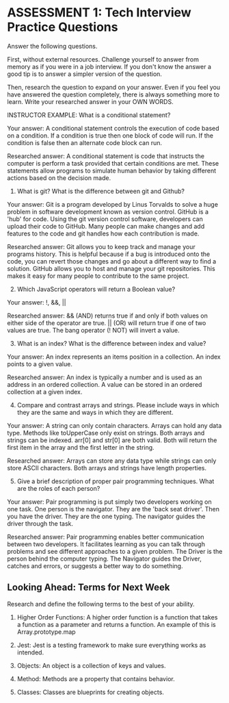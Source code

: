 # ASSESSMENT 1: Tech Interview Practice Questions

Answer the following questions.

First, without external resources. Challenge yourself to answer from memory as if you were in a job interview. If you don't know the answer a good tip is to answer a simpler version of the question.

Then, research the question to expand on your answer. Even if you feel you have answered the question completely, there is always something more to learn. Write your researched answer in your OWN WORDS.

INSTRUCTOR EXAMPLE: What is a conditional statement?

Your answer: A conditional statement controls the execution of code based on a condition. If a condition is true then one block of code will run. If the condition is false then an alternate code block can run.

Researched answer: A conditional statement is code that instructs the computer is perform a task provided that certain conditions are met. These statements allow programs to simulate human behavior by taking different actions based on the decision made.

1. What is git? What is the difference between git and Github?

Your answer: Git is a program developed by Linus Torvalds to solve a huge problem in software development known as version control. GitHub is a 'hub' for code. Using the git version control software, developers can upload their code to GitHub. Many people can make changes and add features to the code and git handles how each contribution is made.

Researched answer: Git allows you to keep track and manage your programs history. This is helpful because if a bug is introduced onto the code, you can revert those changes and go about a different way to find a solution. GitHub allows you to host and manage your git repositories. This makes it easy for many people to contribute to the same project.

2. Which JavaScript operators will return a Boolean value?

Your answer: !, &&, ||

Researched answer: && (AND) returns true if and only if both values on either side of the operator are true. || (OR) will return true if one of two values are true. The bang operator (! NOT) will invert a value.

3. What is an index? What is the difference between index and value?

Your answer: An index represents an items position in a collection. An index points to a given value.

Researched answer: An index is typically a number and is used as an address in an ordered collection. A value can be stored in an ordered collection at a given index.

4. Compare and contrast arrays and strings. Please include ways in which they are the same and ways in which they are different.

Your answer: A string can only contain characters. Arrays can hold any data type. Methods like toUpperCase only exist on strings. Both arrays and strings can be indexed. arr[0] and str[0] are both valid. Both will return the first item in the array and the first letter in the string.

Researched answer: Arrays can store any data type while strings can only store ASCII characters. Both arrays and strings have length properties. 

5. Give a brief description of proper pair programming techniques. What are the roles of each person?

Your answer: Pair programming is put simply two developers working on one task. One person is the navigator. They are the 'back seat driver'. Then you have the driver. They are the one typing. The navigator guides the driver through the task.

Researched answer: Pair programming enables better communication between two developers. It facilitates learning as you can talk through problems and see different approaches to a given problem. The Driver is the person behind the computer typing. The Navigator guides the Driver, catches and errors, or suggests a better way to do something.

## Looking Ahead: Terms for Next Week

Research and define the following terms to the best of your ability.

1. Higher Order Functions: A higher order function is a function that takes a function as a parameter and returns a function. An example of this is Array.prototype.map

2. Jest: Jest is a testing framework to make sure everything works as intended.

3. Objects: An object is a collection of keys and values.

4. Method: Methods are a property that contains behavior.

5. Classes: Classes are blueprints for creating objects.
